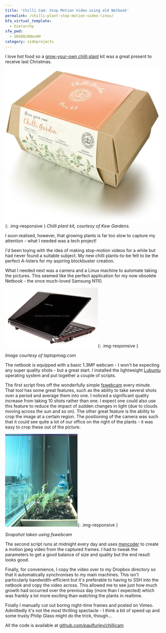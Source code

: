 ```yaml
---
title: 'Chilli Cam: Stop Motion Video using old Netbook'
permalink: /chilli-plant-stop-motion-video-linux/
bfa_virtual_template:
  - hierarchy
sfw_pwd:
  - GbhDQz6NevHH
category: sideprojects
---
```

I love hot food so a [grow-your-own chilli plant][1] kit was a great present to receive last Christmas.

![chilli plant kit I used to make a stop-motion video](/img/chilli-plant-kit.jpg){: .img-responsive }
*Chilli plant kit, courtesy of Kew Gardens.*

I soon realised, however, that growing plants is far too slow to capture my attention - what I needed was a tech project!

I'd been toying with the idea of making stop-motion videos for a while but had never found a suitable subject. My new chilli plants-to-be felt to be the perfect A-listers for my aspiring blockbuster creation.

What I needed next was a camera and a Linux machine to automate taking the pictures. This seemed like the perfect application for my now obsolete Netbook - the once much-loved Samsung N110.

![samsung 110 netbook](/img/samsung-n110-netbook.jpg){: .img-responsive }

*Image courtesy of laptopmag.com*

The netbook is equipped with a basic 1.3MP webcam - I won't be expecting any super quality shots - but a great start. I installed the lightweight <a title="Lubuntu operating system" href="http://www.lubuntu.net/" target="_blank">Lubuntu</a> operating system and put together a couple of scripts.

The first script fires off the wonderfully simple <a title="fswebcam" href="http://www.firestorm.cx/fswebcam/" target="_blank">fswebcam</a> every minute. That tool has some great features, such as the ability to take several shots over a period and average them into one. I noticed a significant quality increase from taking 10 shots rather than one. I expect one could also use this feature to reduce the impact of sudden changes in light (due to clouds moving across the sun and so on). The other great feature is the ability to crop the image at a certain region. The positioning of the camera was such that it could see quite a lot of our office on the right of the plants - it was easy to crop these out of the picture.

![fswebcam snapshot of chillicam](/img/chilli-cam-fswebcam.jpg){: .img-responsive }

*Snapshot taken using fswebcam*

The second script runs at midnight every day and uses [mencoder](https://en.wikipedia.org/wiki/MEncoder) to create a motion jpeg video from the captured frames. I had to tweak the parameters to get a good balance of size and quality but the end result looks good.

Finally, for convenience, I copy the video over to my Dropbox directory so that it automatically synchronises to my main machines. This isn't particularly bandwidth-efficient but it's preferable to having to SSH into the netbook and copy the video across. This allowed me to see just how much growth had occurred over the previous day (more than I expected) which was frankly a lot more exciting than watching the plants in realtime.

Finally I manually cut out boring night-time frames and posted on Vimeo. Admittedly it's not the most thrilling spectacle - I think a bit of speed up and some trusty Philip Glass might do the trick, though...



All the code is available at [github.com/paulfurley/chillicam](http://github.com/paulfurley/chillicam)

 [1]: http://shop.kew.org/kew-chilli-garden.html# "Kew Chilli Garden"
